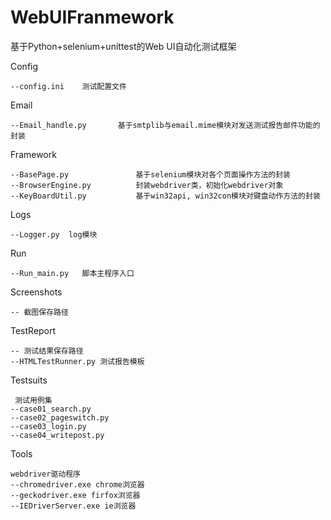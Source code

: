 # WebUIFranmework

基于Python+selenium+unittest的Web UI自动化测试框架

Config

```
--config.ini   	测试配置文件
```

Email

```
--Email_handle.py  		基于smtplib与email.mime模块对发送测试报告邮件功能的封装
```

Framework

```
--BasePage.py				基于selenium模块对各个页面操作方法的封装
--BrowserEngine.py			封装webdriver类，初始化webdriver对象
--KeyBoardUtil.py			基于win32api, win32con模块对键盘动作方法的封装
```

Logs

```
--Logger.py  log模块
```

Run

```
--Run_main.py   脚本主程序入口
```

Screenshots

```
-- 截图保存路径
```

TestReport

```
-- 测试结果保存路径
--HTMLTestRunner.py 测试报告模板
```

Testsuits

```
 测试用例集
--case01_search.py  
--case02_pageswitch.py
--case03_login.py
--case04_writepost.py

```

Tools

```
webdriver驱动程序
--chromedriver.exe chrome浏览器
--geckodriver.exe firfox浏览器
--IEDriverServer.exe ie浏览器
```

